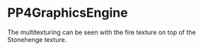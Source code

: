 # PP4GraphicsEngine
The multitexturing can be seen with the fire texture on top of the Stonehenge texture.
